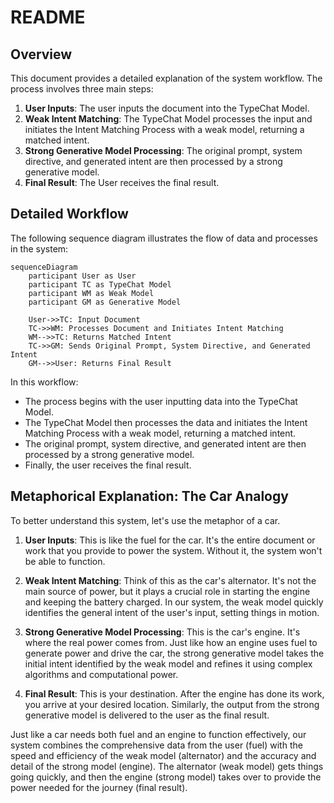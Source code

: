 # README

## Overview

This document provides a detailed explanation of the system workflow. The process involves three main steps:

1. **User Inputs**: The user inputs the document into the TypeChat Model.
2. **Weak Intent Matching**: The TypeChat Model processes the input and initiates the Intent Matching Process with a weak model, returning a matched intent.
3. **Strong Generative Model Processing**: The original prompt, system directive, and generated intent are then processed by a strong generative model.
4. **Final Result**: The User receives the final result.

## Detailed Workflow

The following sequence diagram illustrates the flow of data and processes in the system:

```mermaid
sequenceDiagram
    participant User as User
    participant TC as TypeChat Model
    participant WM as Weak Model
    participant GM as Generative Model

    User->>TC: Input Document
    TC->>WM: Processes Document and Initiates Intent Matching
    WM-->>TC: Returns Matched Intent
    TC->>GM: Sends Original Prompt, System Directive, and Generated Intent
    GM-->>User: Returns Final Result
```

In this workflow:

- The process begins with the user inputting data into the TypeChat Model.
- The TypeChat Model then processes the data and initiates the Intent Matching Process with a weak model, returning a matched intent.
- The original prompt, system directive, and generated intent are then processed by a strong generative model.
- Finally, the user receives the final result.

## Metaphorical Explanation: The Car Analogy

To better understand this system, let's use the metaphor of a car.

1. **User Inputs**: This is like the fuel for the car. It's the entire document or work that you provide to power the system. Without it, the system won't be able to function.

2. **Weak Intent Matching**: Think of this as the car's alternator. It's not the main source of power, but it plays a crucial role in starting the engine and keeping the battery charged. In our system, the weak model quickly identifies the general intent of the user's input, setting things in motion.

3. **Strong Generative Model Processing**: This is the car's engine. It's where the real power comes from. Just like how an engine uses fuel to generate power and drive the car, the strong generative model takes the initial intent identified by the weak model and refines it using complex algorithms and computational power.

4. **Final Result**: This is your destination. After the engine has done its work, you arrive at your desired location. Similarly, the output from the strong generative model is delivered to the user as the final result.

Just like a car needs both fuel and an engine to function effectively, our system combines the comprehensive data from the user (fuel) with the speed and efficiency of the weak model (alternator) and the accuracy and detail of the strong model (engine). The alternator (weak model) gets things going quickly, and then the engine (strong model) takes over to provide the power needed for the journey (final result).